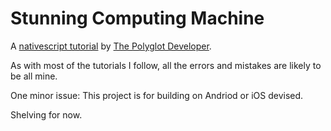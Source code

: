 # Stunning Computing Machine

A [nativescript tutorial](https://www.thepolyglotdeveloper.com/2017/03/authenticate-jwt-nativescript-angular-mobile-application/) by [The Polyglot Developer](https://twitter.com/polyglotdev).

As with most of the tutorials I follow, all the errors and mistakes are likely to be all mine.

One minor issue: This project is for building on Andriod or iOS devised.

Shelving for now.